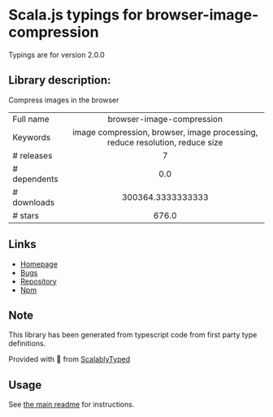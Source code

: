 
# Scala.js typings for browser-image-compression

Typings are for version 2.0.0

## Library description:
Compress images in the browser

|                    |                 |
| ------------------ | :-------------: |
| Full name          | browser-image-compression |
| Keywords           | image compression, browser, image processing, reduce resolution, reduce size |
| # releases         | 7 |
| # dependents       | 0.0 |
| # downloads        | 300364.3333333333 |
| # stars            | 676.0 |

## Links
- [Homepage](https://github.com/Donaldcwl/browser-image-compression#readme)
- [Bugs](https://github.com/Donaldcwl/browser-image-compression/issues)
- [Repository](https://github.com/Donaldcwl/browser-image-compression)
- [Npm](https://www.npmjs.com/package/browser-image-compression)
    


## Note
This library has been generated from typescript code from first party type definitions.

Provided with :purple_heart: from [ScalablyTyped](https://github.com/oyvindberg/ScalablyTyped)

## Usage
See [the main readme](../../readme.md) for instructions.


